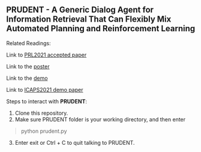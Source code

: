 ## PRUDENT - A Generic Dialog Agent for Information Retrieval That Can Flexibly Mix Automated Planning and Reinforcement Learning

Related Readings:

Link to [PRL2021 accepted paper](https://prl-theworkshop.github.io/prl2021/papers/PRL2021_paper_28.pdf)

Link to the [poster](https://prl-theworkshop.github.io/prl2021/posters/PRL2021_poster_28.pdf)

Link to the [demo](https://youtu.be/X2l7eW6dyBc)

Link to [ICAPS2021 demo paper](https://icaps21.icaps-conference.org/demos/demos/381.pdf)

Steps to interact with **PRUDENT**:
1. Clone this repository.
2. Make sure PRUDENT folder is your working directory, and then enter 
> python prudent.py
3. Enter exit or Ctrl + C to quit talking to PRUDENT.
